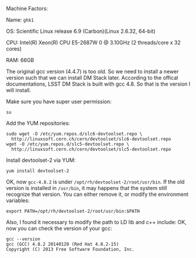 Machine Factors:

Name: `ghk1`

OS: Scientific Linux release 6.9 (Carbon)(Linux 2.6.32, 64-bit)

CPU: Intel(R) Xeon(R) CPU E5-2687W 0 @ 3.10GHz (2 threads/core x 32 cores)

RAM: 66GB

The original gcc version (4.4.7) is too old. So we need to install a newer version such that we can install DM Stack later. According to the offical documentations, LSST DM Stack is built with gcc 4.8. So that is the version I will install.

Make sure you have super user permission:
```
su
```

Add the YUM repositories:
```
sudo wget -O /etc/yum.repos.d/slc6-devtoolset.repo \
  http://linuxsoft.cern.ch/cern/devtoolset/slc6-devtoolset.repo
wget -O /etc/yum.repos.d/slc5-devtoolset.repo \
  http://linuxsoft.cern.ch/cern/devtoolset/slc5-devtoolset.repo
```

Install devtoolset-2 via YUM:
```
yum install devtoolset-2
```

OK, now `gcc-4.8.2` is under `/opt/rh/devtoolset-2/root/usr/bin`. If the old version is installed in `/usr/bin`, it may happens that the system still recognize that version. You can either remove it, or modify the environment variables:
```
export PATH=/opt/rh/devtoolset-2/root/usr/bin:$PATH
```

Also, I found it necessary to modify the path to LD lib and c++ include:
OK, now you can check the version of your gcc:
```
gcc --version
gcc (GCC) 4.8.2 20140120 (Red Hat 4.8.2-15)
Copyright (C) 2013 Free Software Foundation, Inc.
```
